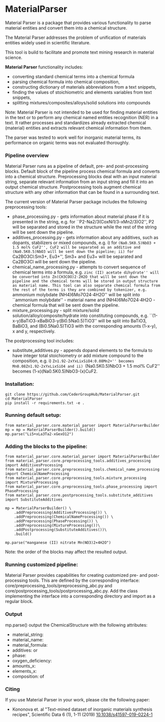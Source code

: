# MaterialParser

Material Parser is a package that provides various functionality to parse material entities and convert them into a
chemical structure.

The Material Parser addresses the problem of unification of materials entities widely used in scientific literature.

This tool is build to facilitate and promote text mining research in material science.

**Material Parser** functionality includes:

 * converting standard chemical terms into a chemical formula
 * parsing chemical formula into chemical composition,
 * constructing dictionary of materials abbreviations from a text snippets,
 * finding the values of stoichiometric and elements variables from text snippets,
 * splitting mixtures/composites/alloys/solid solutions into compounds

Note: Material Parser is not intended to be used for finding material entities in the text or to perform any
chemical named entities recognition (NER) in a text.
It rather processes and standardizes already extracted chemical (material) entities and extracts relevant chemical
information from them.

The parser was tested to work well for inorganic material terms, its performance on organic terms was not
evaluated thoroughly.

### Pipeline overview

Material Parser runs as a pipeline of default, pre- and post-processing blocks.
Default block of the pipeline process chemical formula and converts into a chemical structure.
Preprocessing blocks deal with an input material string,
separate relevant information from an input string and fill it into an output chemical structure.
Postprocessing tools augment chemical structure with any other information that can be found in a surrounding text.

The current version of Material Parser package includes the following preprocessing tools:
 * phase_processing.py - gets information about material phase if it is presented in the string,
e.g. for ``P2-Na2/3(CoxNi1/3-xMn2/3)O2'', P2 will be separated and stored in the structure
while the rest of the string will be sent down the pipeline.
 * additives_processing.py - gets information about any additives, such as dopants, stabilizers or mixed compounds,
e.g. i) for ``(Na0.5K0.5)NbO3 + 1.5 mol% CuF2'', CuF2 will be separated as an additive
and (Na0.5K0.5)NbO3 will be sent down the pipeline; ii) for ``Ca2BO3Cl:Sm3+, Eu3+'', Sm3+ and Eu3+ will be separated
and Ca2BO3Cl will be sent down the pipeline.
 * chemical_name_processing.py - attempts to convert sequence of chemical terms into a formula,
e.g. ``zinc (II) acetate dihydrate'' will be converted into Zn(CH3COO)2·2H2O that will be sent down the pipeline
and the chemical terms will be stored in output structure as material name.
This tool can also separate chemical formula from the rest of the terms is they are combined by tokenizer,
e.g.  ``ammonium molybdate (NH4)6Mo7O24⋅4H2O'' will be split into ``ammonium molybdate'' - material name
and (NH4)6Mo7O24⋅4H2O - chemical formula that will be sent down the pipeline.
 * mixture_processing.py - split mixture/solid solution/alloy/composite/hydrate into constituting compounds,
e.g. ``(1-x-y)BaTiO3-xBaBiO3-y(Bi0.5Na0.5)TiO3'' will be split into BaTiO3, BaBiO3, and (Bi0.5Na0.5)TiO3
with the corresponding amounts (1-x-y), x and y, respectively.

The postprocessing tool includes:
 * substitute_additives.py - appends dopand elements to the formula to have integer total stoichiometry
or add mixture compound to the composition,
e.g. i) ``Zn1.92-2xYxLixSiO4:0.08Mn2+'' becomes Mn0.08Zn1.92-2xYxLixSiO4 and
ii) ``(Na0.5K0.5)NbO3 + 1.5 mol% CuF2'' becomes (1-x)(Na0.5K0.5)NbO3-(x)CuF2.


### Installation:
```
git clone https://github.com/CederGroupHub/MaterialParser.git
cd MaterialParser
pip install -r requirements.txt -e .
```

### Running default setup:
```
from material_parser.core.material_parser import MaterialParserBuilder
mp = mp = MaterialParserBuilder().build()
mp.parse("Li5+xLa3Ta2-xGexO12")

```

### Adding the blocks to the pipeline:
```
from material_parser.core.material_parser import MaterialParserBuilder
from material_parser.core.preprocessing_tools.additives_processing import AdditivesProcessing
from material_parser.core.preprocessing_tools.chemical_name_processing import ChemicalNameProcessing
from material_parser.core.preprocessing_tools.mixture_processing import MixtureProcessing
from material_parser.core.preprocessing_tools.phase_processing import PhaseProcessing
from material_parser.core.postprocessing_tools.substitute_additives import SubstituteAdditives

mp = MaterialParserBuilder() \
    .addPreprocessing(AdditivesProcessing()) \
    .addPreprocessing(ChemicalNameProcessing()) \
    .addPreprocessing(PhaseProcessing()) \
    .addPreprocessing(MixtureProcessing())\
    .addPostprocessing(SubstituteAdditives())\
    .build()

mp.parse("manganese (II) nitrate Mn(NO3)2×4H2O")

```
Note: the order of the blocks may affect the resulted output.


### Running customized pipeline:

Material Parser provides capabilities for creating customized pre- and post-processing tools.
This are defined by the corresponding interface:
core/preprocessing_tools/preprocessing_abc.py and core/postprocessing_tools/postprocessing_abc.py.
Add the class implementing the interface into a corresponding directory and import as a regular block.

### Output

mp.parse() output the ChemicalStructure with the following attributes:

 * material_string: <str>
 * material_name: <str>
 * material_formula: <str>
 * additives: <list> or <str>
 * phase: <str>
 * oxygen_deficiency: <char>
 * amounts_x: <Variables>
 * elements_x: <Variables>
 * composition: <list> of <Compound>


### Citing

If you use Material Parser in your work, please cite the following paper:

 * Kononova et. al "Text-mined dataset of inorganic materials synthesis recipes", Scientific Data 6 (1), 1-11 (2019)
 [10.1038/s41597-019-0224-1](https://www.nature.com/articles/s41597-019-0224-1)